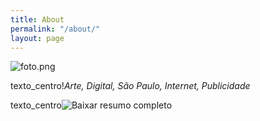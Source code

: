 ```yaml
---
title: About
permalink: "/about/"
layout: page
---
```


![foto.png](/uploads/foto.png)




texto_centro!*Arte, Digital, São Paulo, Internet, Publicidade*

texto_centro![*Baixar resumo completo*](http://bit.ly/2vuv1jl)